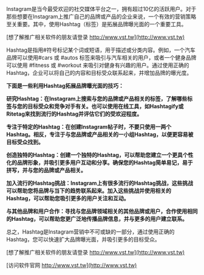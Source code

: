Instagram是当今最受欢迎的社交媒体平台之一，拥有超过10亿的活跃用户。对于那些想要在Instagram上推广自己的品牌或产品的企业来说，一个有效的营销策略至关重要。其中，使用Hashtag（标签）是拓展品牌曝光面的一个重要工具。

[想了解推广相关软件的朋友请登录 http://www.vst.tw](http://www.vst.tw)

Hashtag是指用#符号标记某个词或短语，用于描述或分类内容。例如，一个汽车品牌可以使用#cars 或 #autos 标签来吸引与汽车相关的用户，或者一个健身品牌可以使用 #fitness 或 #workout 来吸引对健身有兴趣的用户。通过使用正确的Hashtag，企业可以将自己的内容和目标受众联系起来，并增加品牌的曝光度。

**下面是一些利用Hashtag拓展品牌曝光面的技巧：**

**研究Hashtag：在Instagram上搜索与您的品牌或产品相关的标签，了解哪些标签与您的目标受众和竞争对手有关。也可以使用在线工具，如Hashtagify或Ritetag来找到流行的Hashtag并评估它们的受欢迎程度。**

**专注于特定的Hashtag：在创建Instagram帖子时，不要只使用一两个Hashtag。相反，专注于与您品牌或产品相关的一小组Hashtag，以便更容易被目标受众找到。**

**创造独特的Hashtag：创建一个独特的Hashtag，可以帮助您建立一个更具个性化的品牌形象，并吸引更多用户互动和分享。确保您的Hashtag简单易记，易于拼写，并与您的品牌或产品相关。**

**加入流行的Hashtag挑战：Instagram上有很多流行的Hashtag挑战，这些挑战可以帮助您将品牌与当下的趋势联系起来。加入这些挑战并使用相关的Hashtag，可以帮助您吸引更多的用户关注和互动。**

**与其他品牌和用户合作：寻找与您品牌领域相关的其他品牌或用户，合作使用相同的Hashtag，可以帮助您更广泛地传播品牌信息，并与更多的用户建立联系。**

总之，Hashtag是Instagram营销中不可或缺的一部分，通过使用正确的Hashtag，您可以快速扩大品牌曝光面，并吸引更多的目标受众。

[想了解推广相关软件的朋友请登录 http://www.vst.tw](http://www.vst.tw)


[访问软件官网 http://www.vst.tw](http://www.vst.tw)
